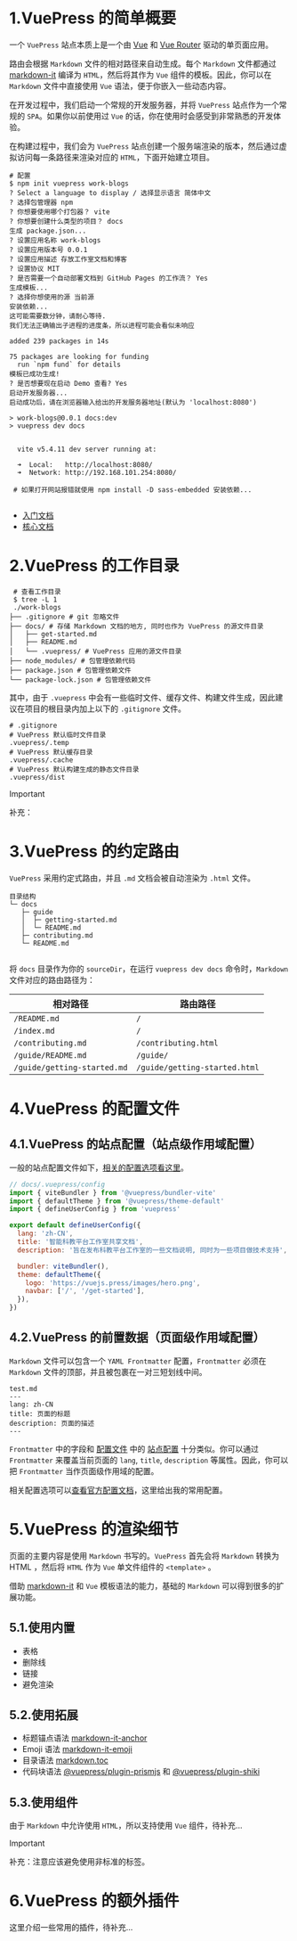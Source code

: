 # 1.VuePress 的简单概要

一个 `VuePress` 站点本质上是一个由 [Vue](https://vuejs.org/) 和 [Vue Router](https://router.vuejs.org/) 驱动的单页面应用。

路由会根据 `Markdown` 文件的相对路径来自动生成。每个 `Markdown` 文件都通过 [markdown-it](https://github.com/markdown-it/markdown-it) 编译为 `HTML`，然后将其作为 `Vue` 组件的模板。因此，你可以在 `Markdown` 文件中直接使用 `Vue` 语法，便于你嵌入一些动态内容。

在开发过程中，我们启动一个常规的开发服务器，并将 `VuePress` 站点作为一个常规的 `SPA`。如果你以前使用过 `Vue` 的话，你在使用时会感受到非常熟悉的开发体验。

在构建过程中，我们会为 `VuePress` 站点创建一个服务端渲染的版本，然后通过虚拟访问每一条路径来渲染对应的 `HTML`，下面开始建立项目。

```shell
# 配置
$ npm init vuepress work-blogs
? Select a language to display / 选择显示语言 简体中文
? 选择包管理器 npm
? 你想要使用哪个打包器？ vite
? 你想要创建什么类型的项目？ docs
生成 package.json...
? 设置应用名称 work-blogs
? 设置应用版本号 0.0.1
? 设置应用描述 存放工作室文档和博客
? 设置协议 MIT
? 是否需要一个自动部署文档到 GitHub Pages 的工作流？ Yes
生成模板...
? 选择你想使用的源 当前源
安装依赖...
这可能需要数分钟，请耐心等待.
我们无法正确输出子进程的进度条，所以进程可能会看似未响应

added 239 packages in 14s

75 packages are looking for funding
  run `npm fund` for details
模板已成功生成!
? 是否想要现在启动 Demo 查看? Yes
启动开发服务器...
启动成功后，请在浏览器输入给出的开发服务器地址(默认为 'localhost:8080')

> work-blogs@0.0.1 docs:dev
> vuepress dev docs


  vite v5.4.11 dev server running at:

  ➜  Local:   http://localhost:8080/
  ➜  Network: http://192.168.101.254:8080/

 # 如果打开网站报错就使用 npm install -D sass-embedded 安装依赖...
 
```

- [入门文档](https://vuepress.vuejs.org/zh/guide/configuration.html#%E5%AE%A2%E6%88%B7%E7%AB%AF%E9%85%8D%E7%BD%AE%E6%96%87%E4%BB%B6)
- [核心文档](https://vuepress.vuejs.org/zh/reference/node-api.html)

# 2.VuePress 的工作目录

```shell
 # 查看工作目录
 $ tree -L 1
 ./work-blogs
├── .gitignore # git 忽略文件
├── docs/ # 存储 Markdown 文档的地方, 同时也作为 VuePress 的源文件目录
│	├── get-started.md
│	├── README.md
│	└── .vuepress/ # VuePress 应用的源文件目录
├── node_modules/ # 包管理依赖代码
├── package.json # 包管理依赖文件
└── package-lock.json # 包管理依赖文件

```

其中，由于 `.vuepress` 中会有一些临时文件、缓存文件、构建文件生成，因此建议在项目的根目录内加上以下的 `.gitignore` 文件。

```shell
# .gitignore
# VuePress 默认临时文件目录
.vuepress/.temp
# VuePress 默认缓存目录
.vuepress/.cache
# VuePress 默认构建生成的静态文件目录
.vuepress/dist

```

> [!IMPORTANT]
>
> 补充：

# 3.VuePress 的约定路由

`VuePress` 采用约定式路由，并且 `.md` 文档会被自动渲染为 `.html` 文件。

```shell
目录结构
└─ docs
   ├─ guide
   │  ├─ getting-started.md
   │  └─ README.md
   ├─ contributing.md
   └─ README.md
   
```

将 `docs` 目录作为你的 `sourceDir`，在运行 `vuepress dev docs` 命令时，`Markdown` 文件对应的路由路径为：

| 相对路径                    | 路由路径                      |
| --------------------------- | ----------------------------- |
| `/README.md`                | `/`                           |
| `/index.md`                 | `/`                           |
| `/contributing.md`          | `/contributing.html`          |
| `/guide/README.md`          | `/guide/`                     |
| `/guide/getting-started.md` | `/guide/getting-started.html` |

# 4.VuePress 的配置文件

## 4.1.VuePress 的站点配置（站点级作用域配置）

一般的站点配置文件如下，[相关的配置选项看这里](https://vuepress.vuejs.org/zh/reference/config.html)。

```js
// docs/.vuepress/config
import { viteBundler } from '@vuepress/bundler-vite'
import { defaultTheme } from '@vuepress/theme-default'
import { defineUserConfig } from 'vuepress'

export default defineUserConfig({
  lang: 'zh-CN',
  title: '智能科教平台工作室共享文档',
  description: '旨在发布科教平台工作室的一些文档说明, 同时为一些项目做技术支持',

  bundler: viteBundler(),
  theme: defaultTheme({
    logo: 'https://vuejs.press/images/hero.png',
    navbar: ['/', '/get-started'],
  }),
})

```

## 4.2.VuePress 的前置数据（页面级作用域配置）

`Markdown` 文件可以包含一个 `YAML Frontmatter` 配置，`Frontmatter` 必须在 `Markdown` 文件的顶部，并且被包裹在一对三短划线中间。

```shell
test.md
---
lang: zh-CN
title: 页面的标题
description: 页面的描述
---
```

`Frontmatter` 中的字段和 [配置文件](https://vuepress.vuejs.org/zh/guide/configuration.html#config-file) 中的 [站点配置](https://vuepress.vuejs.org/zh/guide/configuration.html#站点配置) 十分类似。你可以通过 `Frontmatter` 来覆盖当前页面的 `lang`, `title`, `description` 等属性。因此，你可以把 `Frontmatter` 当作页面级作用域的配置。

相关配置选项可以[查看官方配置文档](https://vuepress.vuejs.org/zh/reference/frontmatter.html)，这里给出我的常用配置。

# 5.VuePress 的渲染细节

页面的主要内容是使用 `Markdown` 书写的。`VuePress` 首先会将 `Markdown` 转换为 HTML ，然后将 `HTML` 作为 `Vue` 单文件组件的 `<template>` 。

借助 [markdown-it](https://github.com/markdown-it/markdown-it) 和 `Vue` 模板语法的能力，基础的 `Markdown` 可以得到很多的扩展功能。

## 5.1.使用内置

- 表格
- 删除线
- 链接
- 避免渲染

## 5.2.使用拓展

- 标题锚点语法  [markdown-it-anchor](https://github.com/valeriangalliat/markdown-it-anchor)
- Emoji 语法 [markdown-it-emoji](https://github.com/markdown-it/markdown-it-emoji)
- 目录语法 [markdown.toc](https://vuepress.vuejs.org/zh/reference/config#markdown-toc)
- 代码块语法 [@vuepress/plugin-prismjs](https://ecosystem.vuejs.press/zh/plugins/markdown/prismjs.html) 和 [@vuepress/plugin-shiki](https://ecosystem.vuejs.press/zh/plugins/markdown/shiki.html)

## 5.3.使用组件

由于 `Markdown` 中允许使用 `HTML`，所以支持使用 `Vue` 组件，待补充...

> [!IMPORTANT]
>
> 补充：注意应该避免使用非标准的标签。

# 6.VuePress 的额外插件

这里介绍一些常用的插件，待补充...
